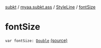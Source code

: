 [subkt](../../index.md) / [myaa.subkt.ass](../index.md) / [StyleLine](index.md) / [fontSize](./font-size.md)

# fontSize

`var fontSize: `[`Double`](https://kotlinlang.org/api/latest/jvm/stdlib/kotlin/-double/index.html) [(source)](https://github.com/Myaamori/SubKt/blob/0.1.19/src/main/kotlin/myaa/subkt/ass/parser.kt#L540)